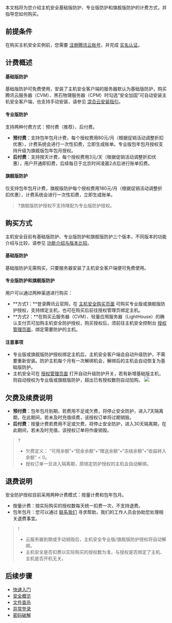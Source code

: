 本文档将为您介绍主机安全基础版防护、专业版防护和旗舰版防护的计费方式，并指导您如何购买。

## 前提条件
在购买主机安全实例前，您需要 [注册腾讯云账号](https://cloud.tencent.com/document/product/378/17985)，并完成 [实名认证](https://cloud.tencent.com/document/product/378/3629)。

## 计费概述
#### 基础版防护
基础版防护可免费使用，安装了主机安全客户端的服务器默认为基础版防护，购买腾讯云服务器（CVM）、黑石物理服务器（CPM）时勾选“安全加固”可自动安装主机安全客户端，也支持手动安装，请参见 [混合云安装指引](https://cloud.tencent.com/document/product/296/57600)。


#### 专业版防护
支持两种付费方式：预付费（推荐）、后付费。
- **预付费**：支持包年包月计费，每个授权费用80元/月（根据促销活动调整折扣优惠），计费系统会进行一次性扣费，立即生成账单。专业版包年包月授权支持升级为旗舰版包年包月授权。
- **后付费**：支持按天计费，每个授权费用3元/天（根据促销活动调整折扣优惠），用户开通即扣费，后续每日于北京时间凌晨2点后进行账单扣费。

#### 旗舰版防护
仅支持包年包月计费，旗舰版防护每个授权费用180元/月（根据促销活动调整折扣优惠），计费系统会进行一次性扣费，立即生成账单。
>?旗舰版防护授权不支持降配为专业版防护授权。

## 购买方式
主机安全目前有基础版防护、专业版防护和旗舰版防护三个版本，不同版本的功能介绍与比较，请参见 [功能介绍与版本比较](https://cloud.tencent.com/document/product/296/2222)。

#### 基础版防护
基础版防护无需购买，只要服务器安装了主机安全客户端便可免费使用。

#### 专业版防护和旗舰版防护
用户可以通过两种渠道进行购买：
- **方式1：**登录腾讯云官网，在 [主机安全购买页面](https://buy.cloud.tencent.com/yunjing) 可购买专业版或旗舰版防护授权，支持绑定主机，也可在购买后前往授权管理页绑定主机。
- **方式2：**在购买云服务器（CVM）、轻量应用服务器（LightHouse）的确认支付页可加购主机安全防护授权，购买授权后，须前往主机安全控制台 [授权管理页面](https://console.cloud.tencent.com/cwp/setting/authorize)，绑定需要防护的主机。

#### 注意事项 
- 专业版或旗舰版防护授权绑定主机后，主机安全客户端会自动升级防护，不需要重新安装。防护主机每个月有一次解绑机会，解绑后的主机会自动恢复为基础版防护。
- 主机安全可在 [授权管理页面](https://console.cloud.tencent.com/cwp/setting/authorize) 打开自动升级防护开关，若有新增基础版主机，则自动授权为专业版或旗舰版防护，超出已有授权数则自动加购。
![](https://qcloudimg.tencent-cloud.cn/raw/d4d985ca7d3a997b8a4609bd372c0006.png)

## 欠费及续费说明
- **预付费**：包年包月到期，若费用不足或欠费，将停止安全防护，进入7天隔离期，在此期间，若未及时充值续费，该授权订单将过期销毁。
- **后付费**：按量计费若费用不足或欠费，将停止安全防护，进入30天隔离期，在此期间，若未及时充值，该授权订单将作废销毁。

>?
>- 欠费定义： “可用余额”+“现金余额”+“赠送余额”+“冻结余额”+“收益转入余额” < 0。
>- 授权订单一旦进入隔离期，原绑定防护授权的主机会自动解绑。



## 退费说明
安全防护授权目前采用两种计费模式：按量计费和包年包月。
- 按量计费：按实际购买的授权数每天统一扣费一次，不支持退费。
- 包年包月：您可以通过 [联系我们](https://cloud.tencent.com/act/event/connect-service#/) 寻求帮助，我们的工作人员会协助您处理相关退费事宜。
>!
>- 云服务器到期或手动销毁后，主机安全专业版/旗舰版防护授权将自动解绑。
>- 主机安全是否扣费以实际购买的授权数为准，与授权是否绑定了主机、主机是否开机无关。


## 后续步骤
- [快速入门](https://cloud.tencent.com/document/product/296/12236)
- [安全概览](https://cloud.tencent.com/document/product/296/41219)
- [文件查杀](https://cloud.tencent.com/document/product/296/13008)
- [异常登录](https://cloud.tencent.com/document/product/296/13643)
- [密码破解](https://cloud.tencent.com/document/product/296/42730)
